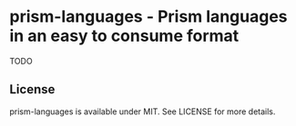 # prism-languages - Prism languages in an easy to consume format

TODO

## License

prism-languages is available under MIT. See LICENSE for more details.
